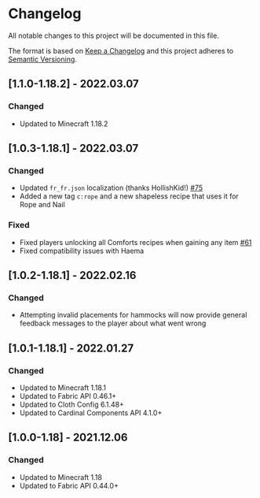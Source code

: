 # Changelog
All notable changes to this project will be documented in this file.

The format is based on [Keep a Changelog](http://keepachangelog.com/en/1.0.0/) and this project adheres to [Semantic Versioning](http://semver.org/spec/v2.0.0.html).

## [1.1.0-1.18.2] - 2022.03.07
### Changed
- Updated to Minecraft 1.18.2

## [1.0.3-1.18.1] - 2022.03.07
### Changed
- Updated `fr_fr.json` localization (thanks HollishKid!) [#75](https://github.com/TheIllusiveC4/Comforts/pull/75)
- Added a new tag `c:rope` and a new shapeless recipe that uses it for Rope and Nail
### Fixed
- Fixed players unlocking all Comforts recipes when gaining any item [#61](https://github.com/TheIllusiveC4/Comforts/issues/61)
- Fixed compatibility issues with Haema

## [1.0.2-1.18.1] - 2022.02.16
### Changed
- Attempting invalid placements for hammocks will now provide general feedback messages to the player about what went
  wrong

## [1.0.1-1.18.1] - 2022.01.27
### Changed
- Updated to Minecraft 1.18.1
- Updated to Fabric API 0.46.1+
- Updated to Cloth Config 6.1.48+
- Updated to Cardinal Components API 4.1.0+

## [1.0.0-1.18] - 2021.12.06
### Changed
- Updated to Minecraft 1.18
- Updated to Fabric API 0.44.0+
